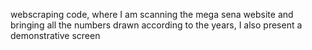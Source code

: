 webscraping code, where I am scanning the mega sena website and bringing all the numbers drawn according to the years, I also present a demonstrative screen
